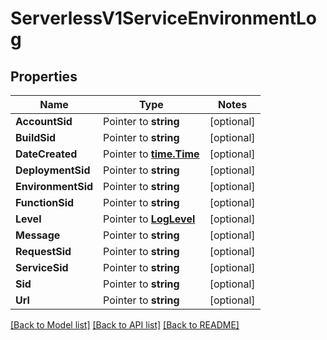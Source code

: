 # ServerlessV1ServiceEnvironmentLog

## Properties
Name | Type | Notes
------------ | ------------- | -------------
**AccountSid** | Pointer to **string** | [optional] 
**BuildSid** | Pointer to **string** | [optional] 
**DateCreated** | Pointer to [**time.Time**](time.Time.md) | [optional] 
**DeploymentSid** | Pointer to **string** | [optional] 
**EnvironmentSid** | Pointer to **string** | [optional] 
**FunctionSid** | Pointer to **string** | [optional] 
**Level** | Pointer to [**LogLevel**](log_level.md) | [optional] 
**Message** | Pointer to **string** | [optional] 
**RequestSid** | Pointer to **string** | [optional] 
**ServiceSid** | Pointer to **string** | [optional] 
**Sid** | Pointer to **string** | [optional] 
**Url** | Pointer to **string** | [optional] 

[[Back to Model list]](../README.md#documentation-for-models) [[Back to API list]](../README.md#documentation-for-api-endpoints) [[Back to README]](../README.md)


